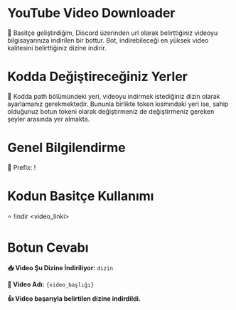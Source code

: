 # YouTube Video Downloader

📁 Basitçe geliştirdiğim, Discord üzerinden url olarak belirttiğiniz videoyu bilgisayarınıza indirilen bir bottur. Bot, indirebileceği en yüksek video kalitesini belirttiğiniz dizine indirir. 

# Kodda Değiştireceğiniz Yerler

📁 Kodda path bölümündeki yeri, videoyu indirmek istediğiniz dizin olarak ayarlamanız gerekmektedir. Bununla birlikte token kısmındaki yeri ise, sahip olduğunuz botun tokeni olarak değiştirmeniz de değiştirmeniz gereken şeyler arasında yer almakta.

# Genel Bilgilendirme

🔗 Prefix: !

# Kodun Basitçe Kullanımı

⭐ !indir <video_linki>

# Botun Cevabı

**📥 Video Şu Dizine İndiriliyor:** `dizin` 

**🎉 Video Adı:** `{video_başlığı}`

**👍 Video başarıyla belirtilen dizine indirdildi.**
